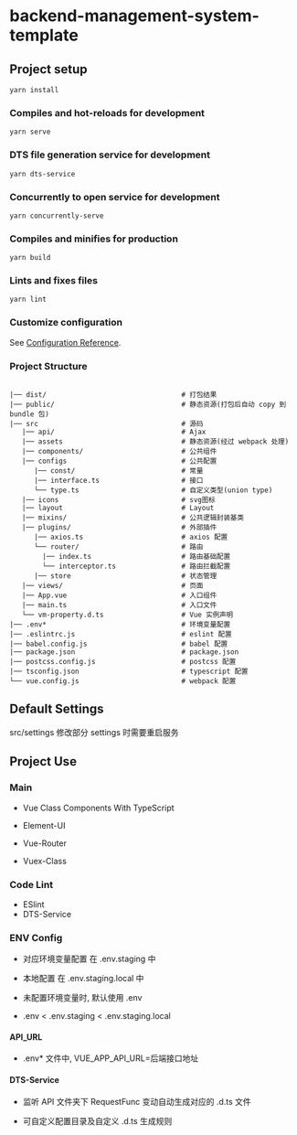 # backend-management-system-template

## Project setup
```
yarn install
```

### Compiles and hot-reloads for development
```
yarn serve
```

### DTS file generation service for development

```
yarn dts-service
```

### Concurrently to open service for development

```
yarn concurrently-serve
```

### Compiles and minifies for production

```
yarn build
```

### Lints and fixes files
```
yarn lint
```

### Customize configuration
See [Configuration Reference](https://cli.vuejs.org/config/).


### Project Structure
```

|── dist/                                 # 打包结果
|── public/                               # 静态资源(打包后自动 copy 到 bundle 包)
|── src                                   # 源码
   |── api/                               # Ajax        
   |── assets                             # 静态资源(经过 webpack 处理)
   |── components/                        # 公共组件
   |── configs                            # 公共配置
      |── const/                          # 常量        
      |── interface.ts                    # 接口        
      └── type.ts                         # 自定义类型(union type)
   |── icons                              # svg图标
   |── layout                             # Layout
   |── mixins/                            # 公共逻辑封装基类
   |── plugins/                           # 外部插件
      |── axios.ts                        # axios 配置        
      └── router/                         # 路由
        |── index.ts                      # 路由基础配置        
        └── interceptor.ts                # 路由拦截配置
      |── store                           # 状态管理
   |── views/                             # 页面
   |── App.vue                            # 入口组件
   |── main.ts                            # 入口文件
   └── vm-property.d.ts                   # Vue 实例声明
|── .env*                                 # 环境变量配置
|── .eslintrc.js                          # eslint 配置
|── babel.config.js                       # babel 配置
|── package.json                          # package.json  
|── postcss.config.js                     # postcss 配置
|── tsconfig.json                         # typescript 配置
└── vue.config.js                         # webpack 配置

```


## Default Settings

 src/settings 修改部分 settings 时需要重启服务


## Project Use

### Main 

  - Vue Class Components With TypeScript

  - Element-UI

  - Vue-Router

  - Vuex-Class

### Code Lint

  - ESlint
  - DTS-Service

### ENV Config

  - 对应环境变量配置 在 .env.staging 中

  - 本地配置 在 .env.staging.local 中

  - 未配置环境变量时, 默认使用 .env

  - .env < .env.staging < .env.staging.local

#### API_URL

  - .env* 文件中, VUE_APP_API_URL=后端接口地址

#### DTS-Service

- 监听 API 文件夹下 RequestFunc 变动自动生成对应的 .d.ts 文件 

- 可自定义配置目录及自定义 .d.ts 生成规则